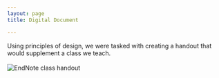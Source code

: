 ```yaml
---
layout: page
title: Digital Document

---
```


Using principles of design, we were tasked with creating a handout that would supplement a class we teach.<BR><BR>
![EndNote class handout](https://caitlinmeyer.github.io/idt-portfolio/300x/docs/endnote-handout.png)
